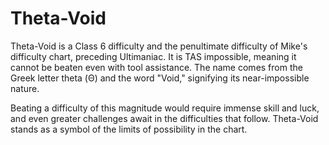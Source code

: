 # Theta-Void

Theta-Void is a Class 6 difficulty and the penultimate difficulty of Mike's difficulty chart, preceding Ultimaniac. It is TAS impossible, meaning it cannot be beaten even with tool assistance. The name comes from the Greek letter theta (Θ) and the word "Void," signifying its near-impossible nature.

Beating a difficulty of this magnitude would require immense skill and luck, and even greater challenges await in the difficulties that follow. Theta-Void stands as a symbol of the limits of possibility in the chart.